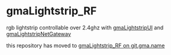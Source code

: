 # gmaLightstrip_RF
rgb lightstrip controllable over 2.4ghz with [gmaLightstripUI](https://git.gma.name/fuse314/gmaLightstripUI) and [gmaLightstripNetGateway](https://git.gma.name/fuse314/gmaLightstripNetGateway)

this repository has moved to [gmaLightstrip_RF on git.gma.name](https://git.gma.name/fuse314/gmaLightstrip_RF)
